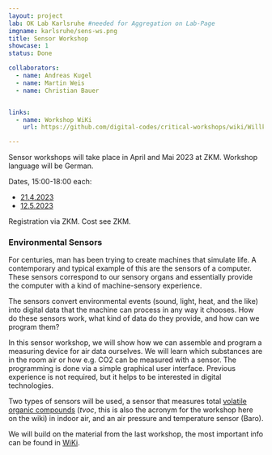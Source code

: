 ```yaml
---
layout: project
lab: OK Lab Karlsruhe #needed for Aggregation on Lab-Page
imgname: karlsruhe/sens-ws.png
title: Sensor Workshop
showcase: 1
status: Done

collaborators:
  - name: Andreas Kugel
  - name: Martin Weis
  - name: Christian Bauer


links:
  - name: Workshop WiKi
    url: https://github.com/digital-codes/critical-workshops/wiki/Willkommen

---
```



Sensor workshops will take place in April and Mai 2023 at ZKM. Workshop language will be German.

Dates, 15:00-18:00 each:

 * [21.4.2023](https://zkm.de/de/fuehrung-workshop/2023/04/programmieren-mit-umweltsensoren)
 * [12.5.2023]()

Registration via ZKM. Cost see ZKM.


### Environmental Sensors
For centuries, man has been trying to create machines that simulate life. A contemporary and typical example of this are the sensors of a computer. These sensors correspond to our sensory organs and essentially provide the computer with a kind of machine-sensory experience.

The sensors convert environmental events (sound, light, heat, and the like) into digital data that the machine can process in any way it chooses. How do these sensors work, what kind of data do they provide, and how can we program them?

In this sensor workshop, we will show how we can assemble and program a measuring device for air data ourselves. We will learn which substances are in the room air or how e.g. CO2 can be measured with a sensor. The programming is done via a simple graphical user interface. Previous experience is not required, but it helps to be interested in digital technologies.

Two types of sensors will be used, a sensor that measures total [volatile organic compounds](https://en.wikipedia.org/wiki/Volatile_organic_compound) (*tvoc*, this is also the acronym for the workshop here on the wiki) in indoor air, and an air pressure and temperature sensor (Baro).

We will build on the material from the last workshop, the most important info can be found in [WiKi](https://github.com/digital-codes/critical-workshops/wiki/Welcome).


